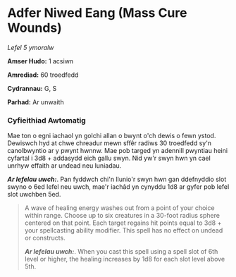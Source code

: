 # Adfer Niwed Eang (Mass Cure Wounds)

*Lefel 5 ymoralw*

**Amser Hudo:** 1 acsiwn

**Amrediad:** 60 troedfedd

**Cydrannau:** G, S

**Parhad:** Ar unwaith

### Cyfieithiad Awtomatig

Mae ton o egni iachaol yn golchi allan o bwynt o'ch dewis o fewn ystod. Dewiswch hyd at chwe chreadur mewn sffêr radiws 30 troedfedd sy'n canolbwyntio ar y pwynt hwnnw. Mae pob targed yn adennill pwyntiau heini cyfartal i 3d8 + addasydd eich gallu swyn. Nid yw'r swyn hwn yn cael unrhyw effaith ar undead neu luniadau.

***Ar lefelau uwch:***. Pan fyddwch chi'n llunio'r swyn hwn gan ddefnyddio slot swyno o 6ed lefel neu uwch, mae'r iachâd yn cynyddu 1d8 ar gyfer pob lefel slot uwchben 5ed.

>  A wave of healing energy washes out from a point of your choice within range. Choose up to six creatures in a 30-foot radius sphere centered on that point. Each target regains hit points equal to 3d8 + your spellcasting ability modifier. This spell has no effect on undead or constructs.
>  
>  ***Ar lefelau uwch:***. When you cast this spell using a spell slot of 6th level or higher, the healing increases by 1d8 for each slot level above 5th.